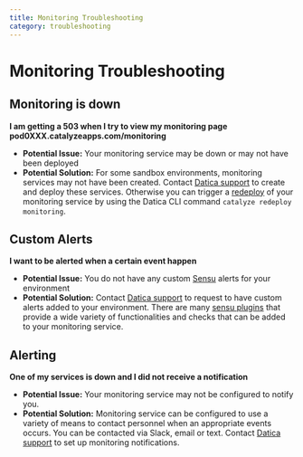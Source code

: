 ```yaml
---
title: Monitoring Troubleshooting
category: troubleshooting
---
```


# Monitoring Troubleshooting

## Monitoring is down

**I am getting a 503 when I try to view my monitoring page pod0XXX.catalyzeapps.com/monitoring**

- **Potential Issue:** Your monitoring service may be down or may not have been deployed
- **Potential Solution:** For some sandbox environments, monitoring services may not have been created. Contact [Datica support](/compliant-cloud/articles/contact/) to create and deploy these services.  Otherwise you can trigger a [redeploy](/compliant-cloud/cli-reference#redeploy) of your monitoring service by using the Datica CLI command `catalyze redeploy monitoring`.

## Custom Alerts

**I want to be alerted when a certain event happen**

- **Potential Issue:** You do not have any custom [Sensu](https://sensuapp.org/) alerts for your environment
- **Potential Solution:** Contact [Datica support](/compliant-cloud/articles/contact/) to request to have custom alerts added to your environment. There are many [sensu plugins](https://sensuapp.org/plugins) that provide a wide variety of functionalities and checks that can be added to your monitoring service.

## Alerting

**One of my services is down and I did not receive a notification**

- **Potential Issue:** Your monitoring service may not be configured to notify you.
- **Potential Solution:** Monitoring service can be configured to use a variety of means to contact personnel when an appropriate events occurs. You can be contacted via Slack, email or text. Contact [Datica support](/compliant-cloud/articles/contact/) to set up monitoring notifications.
